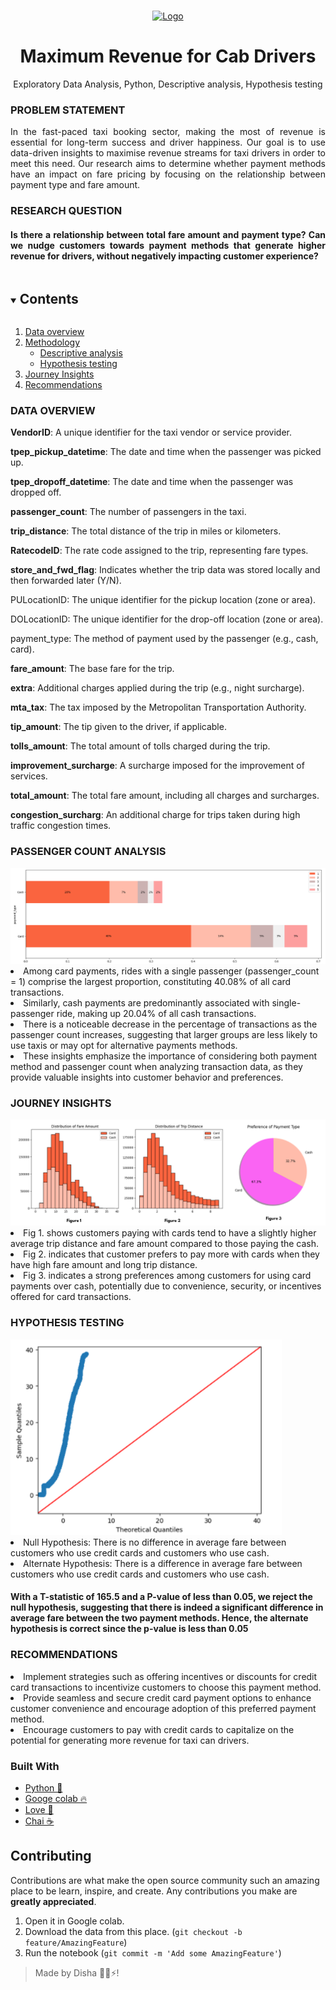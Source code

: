 </span>


<br />
<p align="center">
  <a href="https://github.com/kanitmann/hackathon_readme_template">
    <img src="https://cdn-icons-png.flaticon.com/512/1535/1535791.png" alt="Logo" width="90" height="90">
  </a> 

  <h1 align="center">Maximum Revenue for Cab Drivers</h1>
  <p align = "center"> Exploratory Data Analysis, Python, Descriptive analysis, Hypothesis testing</p>
<h3 align="left">PROBLEM STATEMENT</h3><p align="justify">In the fast-paced taxi booking sector, making the most of revenue is essential for long-term success and driver happiness. Our goal is to use data-driven insights to maximise revenue streams for taxi drivers in order to meet this need. Our research aims to determine whether payment methods have an impact on fare pricing by focusing on the relationship between payment type and fare amount.</p>


  <h3 align="left">RESEARCH QUESTION</h3><h4 align="justify">Is there a relationship between total fare amount and payment type? Can we nudge customers towards payment methods that generate higher revenue for drivers, without negatively impacting customer experience?</h4>

<details open="open">
  <summary><h2 style="display: inline-block">Contents</h2></summary>
  <ol>
    <li>
      <a href="#about-the-project">Data overview</a>
    </li>
    <li>
      <a href="#about-the-project">Methodology</a>
      <ul>
        <li><a href="#about-the-project">Descriptive analysis</a></li>
        <li><a href="#about-the-project">Hypothesis testing</a></li>
      </ul>
    </li>
    <li>
      <a href="#about-the-project">Journey Insights </a>
    </li>
    <li><a href="#about-the-project">Recommendations</a></li>
  </ol>
</details>
<h3>DATA OVERVIEW</h3>
<b>VendorID</b>: A unique identifier for the taxi vendor or service provider.

<b>tpep_pickup_datetime</b>: The date and time when the passenger was picked up.

<b>tpep_dropoff_datetime</b>: The date and time when the passenger was dropped off.

<b>passenger_count</b>: The number of passengers in the taxi.

<b>trip_distance</b>: The total distance of the trip in miles or kilometers.

<b>RatecodeID</b>: The rate code assigned to the trip, representing fare types.

<b>store_and_fwd_flag</b>: Indicates whether the trip data was stored locally and then forwarded later (Y/N).

<b></b>PULocationID: The unique identifier for the pickup location (zone or area).

<b></b>DOLocationID: The unique identifier for the drop-off location (zone or area).

<b></b>payment_type: The method of payment used by the passenger (e.g., cash, card).

<b>fare_amount</b>: The base fare for the trip.

<b>extra</b>: Additional charges applied during the trip (e.g., night surcharge).

<b>mta_tax</b>: The tax imposed by the Metropolitan Transportation Authority.

<b>tip_amount</b>: The tip given to the driver, if applicable.

<b>tolls_amount</b>: The total amount of tolls charged during the trip.

<b>improvement_surcharge</b>: A surcharge imposed for the improvement of services.

<b>total_amount</b>: The total fare amount, including all charges and surcharges.

<b>congestion_surcharg</b>: An additional charge for trips taken during high traffic congestion times.

<h3>PASSENGER COUNT ANALYSIS</h3>
<img src="Figure 1 (1).png" alt="Logo">
<li><a>Among card payments, rides with a single passenger (passenger_count = 1) comprise the largest proportion, constituting 40.08% of all card transactions.</a></li>
<li><a>Similarly, cash payments are predominantly associated with single-passenger ride, making up 20.04% of all cash transactions.</a></li>
<li><a> There is a noticeable decrease in the percentage of transactions as the passenger count increases, suggesting that larger groups are less likely to use taxis or may opt for alternative payments methods.</a> </li>
<li><a>These insights emphasize the importance of considering both payment method and passenger count when analyzing transaction data, as they provide valuable insights into customer behavior and preferences.</a></li>

<h3>JOURNEY INSIGHTS</h3>
<img src="Figure 1.png" alt="Logo">
<li><a>Fig 1. shows customers paying with cards tend to have a slightly higher average trip distance and fare amount compared to those paying the cash.</a></li>
<li><a>Fig 2. indicates that customer prefers to pay more with cards when they have high fare amount and long trip distance.</a></li>
<li><a>Fig 3. indicates a strong preferences among customers for using card payments over cash, potentially due to convenience, security, or incentives offered for card transactions.</a></li>

<h3>HYPOTHESIS TESTING</h3>
<img src="Figure 1 (2).png" alt="Logo">
<li>Null Hypothesis: There is no difference in average fare between customers who use credit cards and customers who use cash.</li>
<li>Alternate Hypothesis: There is a difference in average fare between customers who use credit cards and customers who use cash.</li>
<h4>With a T-statistic of 165.5 and a P-value of less than 0.05, we reject the null hypothesis, suggesting that there is indeed a significant difference in average fare between the two payment methods. Hence, the alternate hypothesis is correct since the p-value is less than 0.05</h4>



<h3>RECOMMENDATIONS</h3>
<li>
  <a>Implement strategies such as offering incentives or discounts for credit card transactions to incentivize customers to choose this payment method.</a>
</li>
<li>
  <a>Provide seamless and secure credit card payment options to enhance customer convenience and encourage adoption of this preferred payment method.</a>
</li>
<li>
  <a>Encourage customers to pay with credit cards to capitalize on the potential for generating more revenue for taxi can drivers.</a>
</li>

### Built With

- [Python 🐍](https://www.python.org/)
- [Googe colab 🔥](https://colab.research.google.com/)
- [Love 💝](https://en.wikipedia.org/wiki/Love)
- [Chai ☕](https://en.wikipedia.org/wiki/Masala_chai)





   


## Contributing

Contributions are what make the open source community such an amazing place to be learn, inspire, and create. Any contributions you make are **greatly appreciated**.

1. Open it in Google colab.
2. Download the data from this place.  (`git checkout -b feature/AmazingFeature`)
3. Run the notebook (`git commit -m 'Add some AmazingFeature'`)


> Made by Disha 🙋‍♀️⚡!


<!-- MARKDOWN LINKS & IMAGES -->
<!-- https://www.markdownguide.org/basic-syntax/#reference-style-links -->

[product-screenshot]: (images/screenshot.png)
